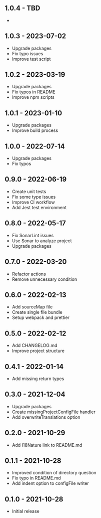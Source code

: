 ## 1.0.4 - TBD

* 

## 1.0.3 - 2023-07-02

* Upgrade packages
* Fix typo issues
* Improve test script

## 1.0.2 - 2023-03-19

* Upgrade packages
* Fix typos in README
* Improve npm scripts

## 1.0.1 - 2023-01-10

* Upgrade packages
* Improve build process

## 1.0.0 - 2022-07-14

* Upgrade packages
* Fix typos

## 0.9.0 - 2022-06-19

* Create unit tests
* Fix some type issues
* Improve CI workflow
* Add Jest test environment

## 0.8.0 - 2022-05-17

* Fix SonarLint issues
* Use Sonar to analyze project
* Upgrade packages

## 0.7.0 - 2022-03-20

* Refactor actions
* Remove unnecessary condition

## 0.6.0 - 2022-02-13

* Add sourceMap file
* Create single file bundle 
* Setup webpack and prettier

## 0.5.0 - 2022-02-12

* Add CHANGELOG.md
* Improve project structure

## 0.4.1 - 2022-01-14

* Add missing return types

## 0.3.0 - 2021-12-04

* Upgrade packages
* Create missingProjectConfigFile handler
* Add overwriteTranslations option

## 0.2.0 - 2021-10-29

* Add I18Nature link to README.md

## 0.1.1 - 2021-10-28

* Improved condition of directory question
* Fix typo in README.md
* Add indent option to configFile writer

## 0.1.0 - 2021-10-28

* Initial release
